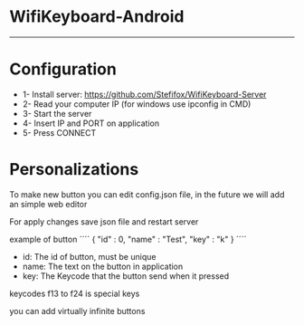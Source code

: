 # WifiKeyboard-Android

----
# Configuration

- 1-  Install server: https://github.com/Stefifox/WifiKeyboard-Server
- 2-  Read your computer IP (for windows use ipconfig in CMD)
- 3-  Start the server
- 4-  Insert IP and PORT on application
- 5-  Press CONNECT

# Personalizations
To make new button you can edit config.json file, in the future we will add an simple web editor

For apply changes save json file and restart server

example of button
´´´´
{
    "id" : 0,
    "name" : "Test",
    "key" : "k"
}
´´´´

- id: The id of button, must be unique
- name: The text on the button in application
- key: The Keycode that the button send when it pressed

keycodes f13 to f24 is special keys

you can add virtually infinite buttons